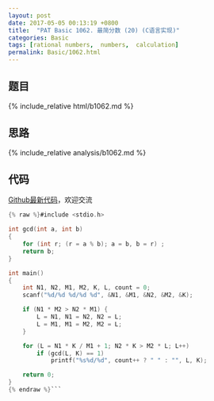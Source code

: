 ```yaml
---
layout: post
date: 2017-05-05 00:13:19 +0800
title:  "PAT Basic 1062. 最简分数 (20) (C语言实现)"
categories: Basic
tags: [rational numbers,  numbers,  calculation]
permalink: Basic/1062.html
---
```


## 题目

{% include_relative html/b1062.md %}

## 思路

{% include_relative analysis/b1062.md %}

## 代码

[Github最新代码](https://github.com/OliverLew/PAT/blob/master/PATBasic/1062.c)，欢迎交流

```c
{% raw %}#include <stdio.h>

int gcd(int a, int b)
{
	for (int r; (r = a % b); a = b, b = r) ;
	return b;
}

int main()
{
	int N1, N2, M1, M2, K, L, count = 0;
	scanf("%d/%d %d/%d %d", &N1, &M1, &N2, &M2, &K);

	if (N1 * M2 > N2 * M1) {
		L = N1, N1 = N2, N2 = L;
		L = M1, M1 = M2, M2 = L;
	}

	for (L = N1 * K / M1 + 1; N2 * K > M2 * L; L++)
		if (gcd(L, K) == 1)
			printf("%s%d/%d", count++ ? " " : "", L, K);

	return 0;
}
{% endraw %}```
